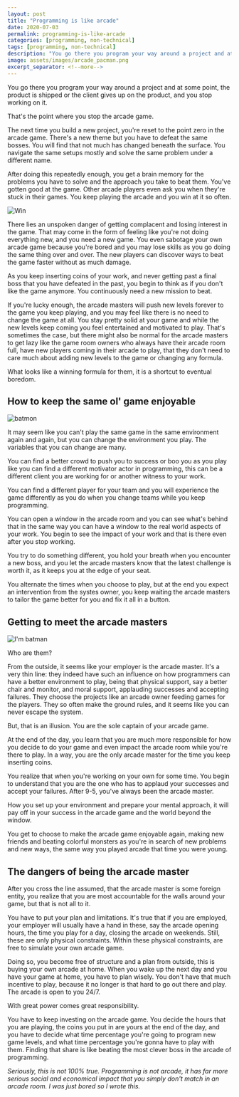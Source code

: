 ```yaml
---
layout: post
title: "Programming is like arcade"
date: 2020-07-03
permalink: programming-is-like-arcade
categories: [programming, non-technical]
tags: [programming, non-technical]
description: "You go there you program your way around a project and at some point, the product is shipped or the client gives up on the product, and you stop working on it."
image: assets/images/arcade_pacman.png
excerpt_separator: <!--more-->
---
```


You go there you program your way around a project and at some point, the product is shipped or the client gives up on the product, and you stop working on it.

<!--more-->

That's the point where you stop the arcade game.

The next time you build a new project, you're reset to the point zero in the arcade game. There's a new theme but you have to defeat the same bosses. You will find that not much has changed beneath the surface. You navigate the same setups mostly and solve the same problem under a different name.

After doing this repeatedly enough, you get a brain memory for the problems you have to solve and the approach you take to beat them. You've gotten good at the game. Other arcade players even ask you when they're stuck in their games. You keep playing the arcade and you win at it so often.

![Win](https://media.giphy.com/media/oYnErXTj8PsZ2/giphy.gif)

There lies an unspoken danger of getting complacent and losing interest in the game. That may come in the form of feeling like you're not doing everything new, and you need a new game. You even sabotage your own arcade game because you're bored and you may lose skills as you go doing the same thing over and over. The new players can discover ways to beat the game faster without as much damage.

As you keep inserting coins of your work, and never getting past a final boss that you have defeated in the past, you begin to think as if you don't like the game anymore. You continuously need a new mission to beat.

If you're lucky enough, the arcade masters will push new levels forever to the game you keep playing, and you may feel like there is no need to change the game at all. You stay pretty solid at your game and while the new levels keep coming you feel entertained and motivated to play. That's sometimes the case, but there might also be normal for the arcade masters to get lazy like the game room owners who always have their arcade room full, have new players coming in their arcade to play, that they don't need to care much about adding new levels to the game or changing any formula. 

What looks like a winning formula for them, it is a shortcut to eventual boredom.

## How to keep the same ol' game enjoyable

![batmon](https://media.giphy.com/media/qVID3J8fLrlZK/source.gif)

It may seem like you can't play the same game in the same environment again and again, but you can change the environment you play. The variables that you can change are many.

You can find a better crowd to push you to success or boo you as you play like you can find a different motivator actor in programming, this can be a different client you are working for or another witness to your work.

You can find a different player for your team and you will experience the game differently as you do when you change teams while you keep programming.

You can open a window in the arcade room and you can see what's behind that in the same way you can have a window to the real world aspects of your work. You begin to see the impact of your work and that is there even after you stop working.

You try to do something different, you hold your breath when you encounter a new boss, and you let the arcade masters know that the latest challenge is worth it, as it keeps you at the edge of your seat. 

You alternate the times when you choose to play, but at the end you expect an intervention from the systes owner, you keep waiting the arcade masters to tailor the game better for you and fix it all in a button.

## Getting to meet the arcade masters

![I'm batman](https://media.tenor.com/videos/fc2ea2b2328899dddbbe3a7c283fcc5c/mp4)

Who are them?

From the outside, it seems like your employer is the arcade master. It's a very thin line: they indeed have such an influence on how programmers can have a better environment to play, being that physical support, say a better chair and monitor, and moral support, applauding successes and accepting failures. They choose the projects like an arcade owner feeding games for the players. They so often make the ground rules, and it seems like you can never escape the system.

But, that is an illusion. You are the sole captain of your arcade game.

At the end of the day, you learn that you are much more responsible for how you decide to do your game and even impact the arcade room while you're there to play. In a way, you are the only arcade master for the time you keep inserting coins.

You realize that when you're working on your own for some time. You begin to understand that you are the one who has to applaud your successes and accept your failures. After 9-5, you've always been the arcade master.

How you set up your environment and prepare your mental approach, it will pay off in your success in the arcade game and the world beyond the window.

You get to choose to make the arcade game enjoyable again, making new friends and beating colorful monsters as you're in search of new problems and new ways, the same way you played arcade that time you were young.

## The dangers of being the arcade master

After you cross the line assumed, that the arcade master is some foreign entity, you realize that you are most accountable for the walls around your game, but that is not all to it.

You have to put your plan and limitations. It's true that if you are employed, your employer will usually have a hand in these, say the arcade opening hours, the time you play for a day, closing the arcade on weekends. Still, these are only physical constraints. Within these physical constraints, are free to simulate your own arcade game.

Doing so, you become free of structure and a plan from outside, this is buying your own arcade at home. When you wake up the next day and you have your game at home, you have to plan wisely. You don't have that much incentive to play, because it no longer is that hard to go out there and play. The arcade is open to you 24/7.

With great power comes great responsibility.

You have to keep investing on the arcade game. You decide the hours that you are playing, the coins you put in are yours at the end of the day, and you have to decide what time percentage you're going to program new game levels, and what time percentage you're gonna have to play with them. Finding that share is like beating the most clever boss in the arcade of programming.

*Seriously, this is not 100% true. Programming is not arcade, it has far more serious social and economical impact that you simply don't match in an arcade room. I was just bored so I wrote this.*
